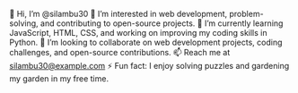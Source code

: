 👋 Hi, I’m @silambu30
👀 I’m interested in web development, problem-solving, and contributing to open-source projects.
🌱 I’m currently learning JavaScript, HTML, CSS, and working on improving my coding skills in Python.
💞️ I’m looking to collaborate on web development projects, coding challenges, and open-source contributions.
📫 Reach me at silambu30@example.com
⚡ Fun fact: I enjoy solving puzzles and gardening my garden in my free time.

<!---
silambu30/silambu30 is a ✨ special ✨ repository because its `README.md` (this file) appears on your GitHub profile.
You can click the Preview link to take a look at your changes.
--->
